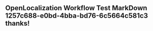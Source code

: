 <properties
ms.topic="hero-topic"
ms.test1="hero-topic"
ms.test2="test"/>


## OpenLocalization Workflow Test MarkDown 1257c688-e0bd-4bba-bd76-6c5664c581c3 thanks!



<!--HONumber=Sep16_HO1-->


